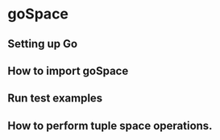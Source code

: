 # goSpace

## Setting up Go

## How to import goSpace

## Run test examples

## How to perform tuple space operations.
